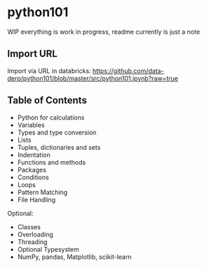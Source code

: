 # python101
WIP everything is work in progress, readme currently is just a note

## Import URL
Import via URL in databricks: https://github.com/data-derp/python101/blob/master/src/python101.ipynb?raw=true

## Table of Contents
- Python for calculations
- Variables
- Types and type conversion
- Lists 
- Tuples, dictionaries and sets
- Indentation
- Functions and methods
- Packages
- Conditions
- Loops
- Pattern Matching
- File Handling

Optional:
- Classes
- Overloading
- Threading
- Optional Typesystem
- NumPy, pandas, Matplotlib, scikit-learn
